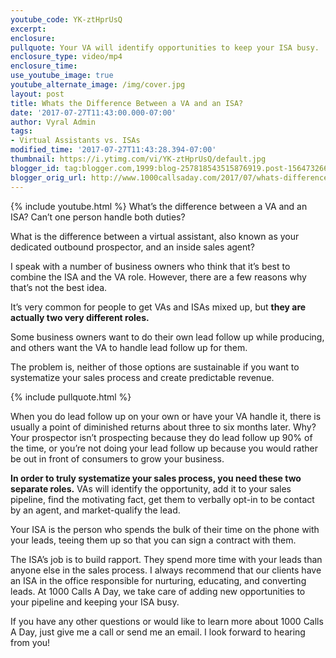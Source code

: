 ```yaml
---
youtube_code: YK-ztHprUsQ
excerpt:
enclosure:
pullquote: Your VA will identify opportunities to keep your ISA busy.
enclosure_type: video/mp4
enclosure_time:
use_youtube_image: true
youtube_alternate_image: /img/cover.jpg
layout: post
title: Whats the Difference Between a VA and an ISA?
date: '2017-07-27T11:43:00.000-07:00'
author: Vyral Admin
tags:
- Virtual Assistants vs. ISAs
modified_time: '2017-07-27T11:43:28.394-07:00'
thumbnail: https://i.ytimg.com/vi/YK-ztHprUsQ/default.jpg
blogger_id: tag:blogger.com,1999:blog-257818543515876919.post-156473266365660041
blogger_orig_url: http://www.1000callsaday.com/2017/07/whats-difference-between-va-and-isa.html
---
```

{% include youtube.html %}
What’s the difference between a VA and an ISA? Can’t one person handle both duties?

What is the difference between a virtual assistant, also known as your dedicated outbound prospector, and an inside sales agent?

I speak with a number of business owners who think that it’s best to combine the ISA and the VA role. However, there are a few reasons why that’s not the best idea.

It’s very common for people to get VAs and ISAs mixed up, but **they are actually two very different roles.**

Some business owners want to do their own lead follow up while producing, and others want the VA to handle lead follow up for them.

The problem is, neither of those options are sustainable if you want to systematize your sales process and create predictable revenue.

{% include pullquote.html %}

When you do lead follow up on your own or have your VA handle it, there is usually a point of diminished returns about three to six months later. Why? Your prospector isn’t prospecting because they do lead follow up 90% of the time, or you’re not doing your lead follow up because you would rather be out in front of consumers to grow your business.

 **In order to truly systematize your sales process, you need these two separate roles.** VAs will identify the opportunity, add it to your sales pipeline, find the motivating fact, get them to verbally opt-in to be contact by an agent, and market-qualify the lead.

 Your ISA is the person who spends the bulk of their time on the phone with your leads, teeing them up so that you can sign a contract with them.

 The ISA’s job is to build rapport. They spend more time with your leads than anyone else in the sales process. I always recommend that our clients have an ISA in the office responsible for nurturing, educating, and converting leads. At 1000 Calls A Day, we take care of adding new opportunities to your pipeline and keeping your ISA busy.

 If you have any other questions or would like to learn more about 1000 Calls A Day, just give me a call or send me an email. I look forward to hearing from you!
